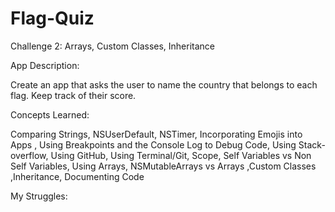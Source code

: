 # Flag-Quiz

Challenge 2: Arrays, Custom Classes, Inheritance 

App Description:

Create an app that asks the user to name the country that belongs to each flag. Keep track of their score.

Concepts Learned:

Comparing Strings, NSUserDefault, NSTimer, Incorporating Emojis into Apps , Using Breakpoints and the Console Log to Debug Code, Using Stack-overflow, Using GitHub, Using Terminal/Git, Scope, Self Variables vs Non Self Variables, Using Arrays, NSMutableArrays vs Arrays ,Custom Classes ,Inheritance, Documenting Code


My Struggles:

